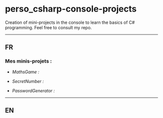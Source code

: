 # perso_csharp-console-projects
Creation of mini-projects in the console to learn the basics of C# programming. Feel free to consult my repo.

***

## FR


### Mes minis-projets :

- _MathsGame :_

- _SecretNumber :_
- _PasswordGenerator :_

***

## EN

